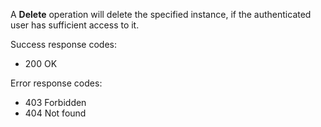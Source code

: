<a name="delete"></a>A **Delete** operation will delete the specified instance, if the authenticated user has sufficient access to it.

Success response codes:
* 200 OK

Error response codes:
* 403 Forbidden
* 404 Not found
